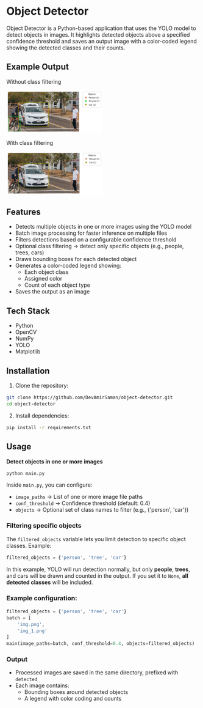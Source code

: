 # Object Detector

Object Detector is a Python-based application that uses the YOLO model to detect objects in images.
It highlights detected objects above a specified confidence threshold and saves an output image with a color-coded legend showing the detected classes and their counts.

## Example Output
<p>Without class filtering</p>
<img src="detected_img_all.png" alt="Object Detection Example" width="50%"/>
<p>With class filtering</p>
<img src="detected_img.png" alt="Object Detection Example" width="50%"/>

## Features

- Detects multiple objects in one or more images using the YOLO model
- Batch image processing for faster inference on multiple files
- Filters detections based on a configurable confidence threshold
- Optional class filtering → detect only specific objects (e.g., people, trees, cars)
- Draws bounding boxes for each detected object
- Generates a color-coded legend showing:
  - Each object class
  - Assigned color
  - Count of each object type
- Saves the output as an image

## Tech Stack

- Python
- OpenCV
- NumPy
- YOLO
- Matplotlib

## Installation

1. Clone the repository:
```bash
git clone https://github.com/DevAmirSaman/object-detector.git
cd object-detector
```
2. Install dependencies:

```bash
pip install -r requirements.txt
```

## Usage
**Detect objects in one or more images**
```bash
python main.py
```
Inside `main.py`, you can configure:
- `image_paths` → List of one or more image file paths
- `conf_threshold` → Confidence threshold (default: 0.4)
- `objects` → Optional set of class names to filter (e.g., {'person', 'car'})

### Filtering specific objects

The `filtered_objects` variable lets you limit detection to specific object classes.
Example:
```python
filtered_objects = {'person', 'tree', 'car'}
```
In this example, YOLO will run detection normally, but only **people**, **trees**, and cars will be drawn and counted in the output.
If you set it to `None`, **all detected classes** will be included.

### Example configuration:
```python
filtered_objects = {'person', 'tree', 'car'}
batch = [
    'img.png',
    'img_1.png'
]
main(image_paths=batch, conf_threshold=0.4, objects=filtered_objects)
```
### Output
- Processed images are saved in the same directory, prefixed with `detected_`
- Each image contains:
  - Bounding boxes around detected objects
  - A legend with color coding and counts